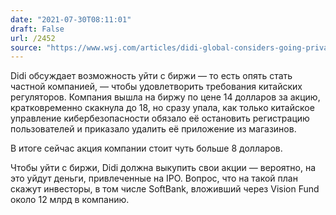 ```yaml
---
date: "2021-07-30T08:11:01"
draft: False
url: /2452
source: "https://www.wsj.com/articles/didi-global-considers-going-private-to-placate-china-and-compensate-investors-11627551071?mod=djemalertNEWS"
---
```


Didi обсуждает возможность уйти с биржи — то есть опять стать частной компанией, — чтобы удовлетворить требования китайских регуляторов. Компания вышла на биржу по цене 14 долларов за акцию, кратковременно скакнула до 18, но сразу упала, как только китайское управление кибербезопасности обязало её остановить регистрацию пользователей и приказало удалить её приложение из магазинов.

В итоге сейчас акция компании стоит чуть больше 8 долларов.

Чтобы уйти с биржи, Didi должна выкупить свои акции — вероятно, на это уйдут деньги, привлеченные на IPO. Вопрос, что на такой план скажут инвесторы, в том числе SoftBank, вложивший через Vision Fund около 12 млрд в компанию.
